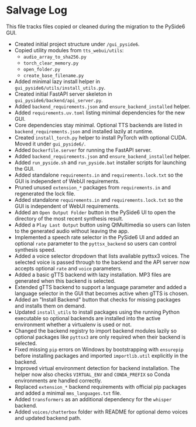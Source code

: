 # Salvage Log

This file tracks files copied or cleaned during the migration to the PySide6 GUI.

- Created initial project structure under `/gui_pyside6`.
- Copied utility modules from `tts_webui/utils`:
  - `audio_array_to_sha256.py`
  - `torch_clear_memory.py`
  - `open_folder.py`
  - `create_base_filename.py`
- Added minimal lazy install helper in `gui_pyside6/utils/install_utils.py`.
- Created initial FastAPI server skeleton in `gui_pyside6/backend/api_server.py`.
- Added `backend_requirements.json` and `ensure_backend_installed` helper.
- Added `requirements.uv.toml` listing minimal dependencies for the new GUI.
- Core dependencies stay minimal. Optional TTS backends are listed in
  `backend_requirements.json` and installed lazily at runtime.
- Created `install_torch.py` helper to install PyTorch with optional CUDA. Moved it under `gui_pyside6/`.
- Added `Dockerfile.server` for running the FastAPI server.
- Added `backend_requirements.json` and `ensure_backend_installed` helper.
- Added `run_pyside.sh` and `run_pyside.bat` installer scripts for launching the GUI.
- Added standalone `requirements.in` and `requirements.lock.txt` so the GUI is independent of WebUI requirements.
- Pruned unused `extension_*` packages from `requirements.in` and regenerated the lock file.
- Added standalone `requirements.in` and `requirements.lock.txt` so the GUI is independent of WebUI requirements.
- Added an `Open Output Folder` button in the PySide6 UI to open the directory of
  the most recent synthesis result.
- Added a `Play Last Output` button using QtMultimedia so users can listen to
  the generated audio without leaving the app.
- Implemented a speech rate selector in the PySide6 UI and added an optional
  `rate` parameter to the `pyttsx_backend` so users can control synthesis speed.
- Added a voice selector dropdown that lists available pyttsx3 voices. The
  selected voice is passed through to the backend and the API server now accepts
  optional `rate` and `voice` parameters.
- Added a basic gTTS backend with lazy installation. MP3 files are generated
  when this backend is selected.
- Extended gTTS backend to support a language parameter and added a language
  selector in the GUI that becomes active when gTTS is chosen.
- Added an "Install Backend" button that checks for missing packages and
  installs them on demand.
- Updated `install_utils` to install packages using the running Python
  executable so optional backends are installed into the active environment
  whether a virtualenv is used or not.
- Changed the backend registry to import backend modules lazily so optional
  packages like `pyttsx3` are only required when their backend is selected.
- Fixed missing `pip` errors on Windows by bootstrapping with `ensurepip` before
  installing packages and imported `importlib.util` explicitly in the backend.
- Improved virtual environment detection for backend installation. The helper now
  also checks `VIRTUAL_ENV` and `CONDA_PREFIX` so Conda environments are handled
  correctly.
- Replaced `extension_*` backend requirements with official pip packages and added a minimal `mms_languages.txt` file.
- Added `transformers` as an additional dependency for the `whisper` backend.
- Added `voices/chatterbox` folder with README for optional demo voices and updated backend path.
